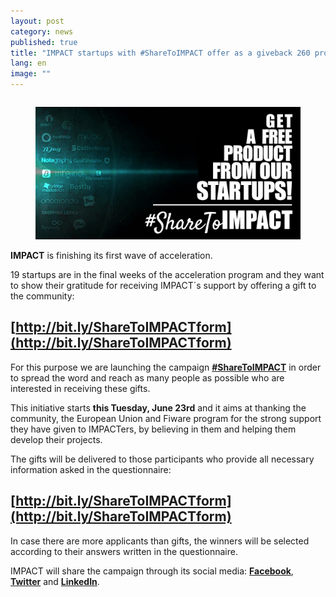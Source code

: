 ```yaml
---
layout: post
category: news
published: true
title: "IMPACT startups with #ShareToIMPACT offer as a giveback 260 products for free for a value of 90.000€"
lang: en
image: ""
---
```


<figure class="col-md-6"  style="float:right">
<img src="/assets/sharetoimpact-up1.jpg" alt="IMPACT startups with #ShareToIMPACT offer as a giveback 260 products for free for a value of 90.000€">
</figure>

**IMPACT** is finishing its first wave of acceleration. 

19 startups are in the final weeks of the acceleration program and they want to show their gratitude for receiving IMPACT´s support by offering a gift to the community: 

## [http://bit.ly/ShareToIMPACTform](http://bit.ly/ShareToIMPACTform)

For this purpose we are launching the campaign [**#ShareToIMPACT**](http://bit.ly/ShareToIMPACTform) in order to spread the word and reach as many people as possible who are interested in receiving these gifts.

This initiative starts **this Tuesday, June 23rd** and it aims at thanking the community, the European Union and Fiware program for the strong support they have given to IMPACTers, by believing in them and helping them develop their projects.

The gifts will be delivered to those participants who provide all necessary information asked in the questionnaire: 

## [http://bit.ly/ShareToIMPACTform](http://bit.ly/ShareToIMPACTform)

In case there are more applicants than gifts, the winners will be selected according to their answers written in the questionnaire.

IMPACT will share the campaign through its social media: 
[**Facebook**](https://www.facebook.com/ImpactAcc "FACEBOOK IMPACT"), [**Twitter**](https://twitter.com/IMPACT_acc "TWITTER IMPACT") and [**LinkedIn**](https://www.linkedin.com/company/impact-accelerator "LINKEDIN IMPACT").
